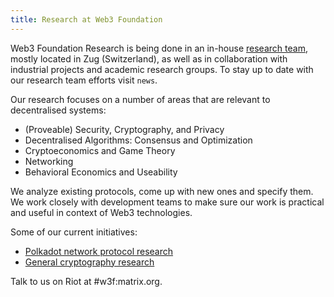 ```yaml
---
title: Research at Web3 Foundation
---
```


<!-- import DocCardList from '@theme/DocCardList'; -->

Web3 Foundation Research is being done in an in-house [research team](team_members), mostly located in Zug (Switzerland), as well as in collaboration with industrial projects and academic research groups. To stay up to date with our research team efforts visit `news`.

Our research focuses on a number of areas that are relevant to decentralised systems:

- (Proveable) Security, Cryptography, and Privacy
- Decentralised Algorithms: Consensus and Optimization
- Cryptoeconomics and Game Theory
- Networking
- Behavioral Economics and Useability

We analyze existing protocols, come up with new ones and specify them. We work closely with development teams to make sure our work is practical and useful in context of Web3 technologies.

Some of our current initiatives:

- [Polkadot network protocol research](polkadot/overview)
- [General cryptography research](crypto)

Talk to us on Riot at #w3f:matrix.org.

<!-- <DocCardList /> -->
